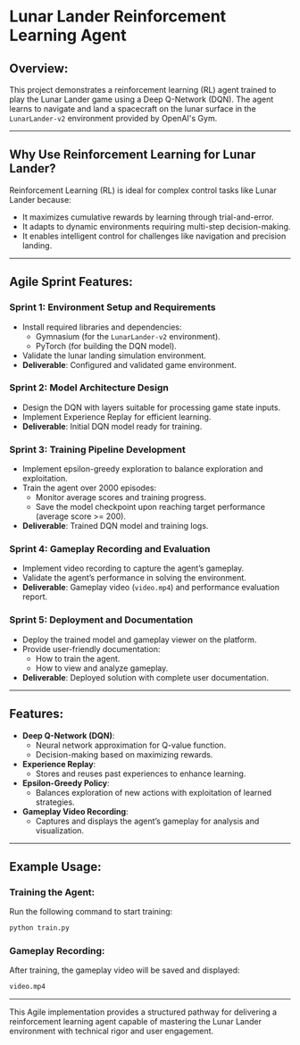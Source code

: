 # Lunar Lander Reinforcement Learning Agent

## Overview:
This project demonstrates a reinforcement learning (RL) agent trained to play the Lunar Lander game using a Deep Q-Network (DQN). The agent learns to navigate and land a spacecraft on the lunar surface in the `LunarLander-v2` environment provided by OpenAI's Gym.

---

## Why Use Reinforcement Learning for Lunar Lander?
Reinforcement Learning (RL) is ideal for complex control tasks like Lunar Lander because:
- It maximizes cumulative rewards by learning through trial-and-error.
- It adapts to dynamic environments requiring multi-step decision-making.
- It enables intelligent control for challenges like navigation and precision landing.

---

## Agile Sprint Features:

### **Sprint 1: Environment Setup and Requirements**
- Install required libraries and dependencies:
  - Gymnasium (for the `LunarLander-v2` environment).
  - PyTorch (for building the DQN model).
- Validate the lunar landing simulation environment.
- **Deliverable**: Configured and validated game environment.

### **Sprint 2: Model Architecture Design**
- Design the DQN with layers suitable for processing game state inputs.
- Implement Experience Replay for efficient learning.
- **Deliverable**: Initial DQN model ready for training.

### **Sprint 3: Training Pipeline Development**
- Implement epsilon-greedy exploration to balance exploration and exploitation.
- Train the agent over 2000 episodes:
  - Monitor average scores and training progress.
  - Save the model checkpoint upon reaching target performance (average score >= 200).
- **Deliverable**: Trained DQN model and training logs.

### **Sprint 4: Gameplay Recording and Evaluation**
- Implement video recording to capture the agent’s gameplay.
- Validate the agent’s performance in solving the environment.
- **Deliverable**: Gameplay video (`video.mp4`) and performance evaluation report.

### **Sprint 5: Deployment and Documentation**
- Deploy the trained model and gameplay viewer on the platform.
- Provide user-friendly documentation:
  - How to train the agent.
  - How to view and analyze gameplay.
- **Deliverable**: Deployed solution with complete user documentation.

---

## Features:
- **Deep Q-Network (DQN)**:
  - Neural network approximation for Q-value function.
  - Decision-making based on maximizing rewards.
- **Experience Replay**:
  - Stores and reuses past experiences to enhance learning.
- **Epsilon-Greedy Policy**:
  - Balances exploration of new actions with exploitation of learned strategies.
- **Gameplay Video Recording**:
  - Captures and displays the agent’s gameplay for analysis and visualization.

---

## Example Usage:

### Training the Agent:
Run the following command to start training:

```bash
python train.py
```

### Gameplay Recording:
After training, the gameplay video will be saved and displayed:

```bash
video.mp4
```

---

This Agile implementation provides a structured pathway for delivering a reinforcement learning agent capable of mastering the Lunar Lander environment with technical rigor and user engagement.

